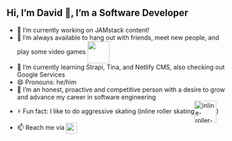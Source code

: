  ## Hi, I’m David 👋, I’m a Software Developer
 
- 🔭 I’m currently working on JAMstack content!
- 👀 I’m always available to hang out with friends, meet new people, and play some video games <img src="https://icons.iconarchive.com/icons/google/noto-emoji-activities/1024/52761-video-game-icon.png" width="50px" align="center"/>
- 🌱 I’m currently learning Strapi, Tina, and Netlify CMS, also checking out Google Services
- 😄 Pronouns: he/him
- 💞️ I’m an honest, proactive and competitive person with a desire to grow and advance my career in software engineering
- ⚡ Fun fact: I like to do aggressive skating (inline roller skating<img alt="inline-roller-skate-image" align="center" width="50px" src="https://i.pinimg.com/originals/6d/0f/9a/6d0f9a3c25e2d338f82c61cf4ab4d437.jpg"/>)
- 📫 Reach me via [<img width="25px" align="center" src="https://image.flaticon.com/icons/png/512/174/174857.png"/>](https://www.linkedin.com/in/david-de-la-rosa-ruiz/)


<!---
D-Rosa99/D-Rosa99 is a ✨ special ✨ repository because its `README.md` (this file) appears on your GitHub profile.
You can click the Preview link to take a look at your changes.
--->
